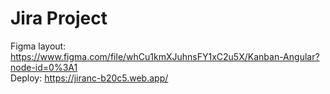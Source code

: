# Jira Project  
Figma layout: https://www.figma.com/file/whCu1kmXJuhnsFY1xC2u5X/Kanban-Angular?node-id=0%3A1  
Deploy: https://jiranc-b20c5.web.app/
